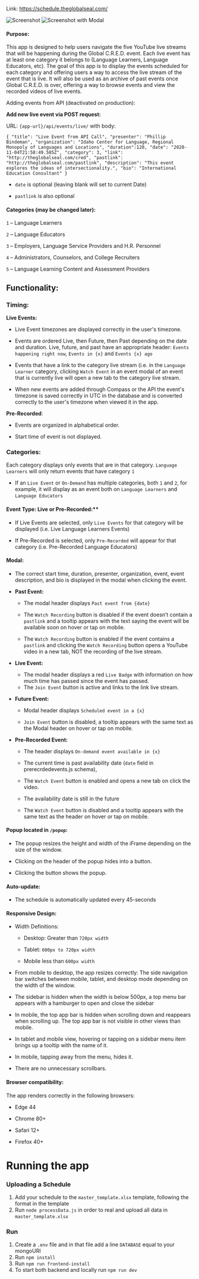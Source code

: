 Link: https://schedule.theglobalseal.com/


![Screenshot](https://i.imgur.com/TbuGIsc.png)
![Screenshot with Modal](https://i.imgur.com/eNdyNtL.png)


#### Purpose:

This app is designed to help users navigate the five YouTube live streams that will be happening during the Global C.R.E.D. event. Each live event has at least one category it belongs to (Language Learners, Language Educators, etc). The goal of this app is to display the events scheduled for each category and offering users a way to access the live stream of the event that is live. It will also be used as an archive of past events once Global C.R.E.D. is over, offering a way to browse events and view the recorded videos of live events.

Adding events from API (deactivated on production): 

**Add new live event via POST request:**

URL:  `{app-url}/api/events/live/` with body:

`{
  "title": "Live Event from API Call",
  "presenter": "Phillip Bindeman",
  "organization": "Idaho Center for Language, Regional Monopoly of Languages and Locations",
  "duration":120,
  "date": "2020-11-04T21:58:49.585Z",
  "category": 3,
  "link": "http://theglobalseal.com/cred",
  "pastlink": "http://theglobalseal.com/pastlink",
  "description": "This event explores the ideas of intersectionality.",
  "bio": "International Education Consultant"
}`

* `date` is optional (leaving blank will set to current Date)

* `pastlink` is also optional

#### Categories (may be changed later):

`1` – Language Learners

`2` – Language Educators

`3` – Employers, Language Service Providers and H.R. Personnel

`4` – Administrators, Counselors, and College Recruiters

`5` – Language Learning Content and Assessment Providers

## Functionality:

### Timing:

**Live Events:**

- Live Event timezones are displayed correctly in the user's timezone.

- Events are ordered Live, then Future, then Past depending on the date and duration. Live, future, and past have an appropriate header: `Events happening right now`, `Events in {x}` and `Events {x} ago`

- Events that have a link to the category live stream (i.e. in the `Language Learner` category, clicking `Watch Event` in an event modal of an event that is currently live will open a new tab to the category live stream.

- When new events are added through Compass or the API the event's timezone is saved correctly in UTC in the database and is converted correctly to the user's timezone when viewed it in the app.

 **Pre-Recorded**:

- Events are organized in alphabetical order.

- Start time of event is not displayed.

### Categories:

Each category displays only events that are in that category. `Language Learners` will only return events that have category `1`

- If an `Live Event` or `On-Demand` has multiple categories, both `1` and `2`, for example, it will display as an event both on `Language Learners` and `Language Educators`

#### Event Type: Live or Pre-Recorded:**

- If Live Events are selected, only `Live Events` for that category will be displayed (i.e. Live Language Learners Events)

- If Pre-Recorded is selected, only `Pre-Recorded` will appear for that category (i.e. Pre-Recorded Language Educators)

#### Modal:

- The correct start time, duration, presenter, organization, event, event description, and bio is displayed in the modal when clicking the event.

- **Past Event:** 
    - The modal header displays `Past event from {date}`

    - The `Watch Recording` button is disabled if the event doesn’t contain a `pastlink` and a tooltip appears with the text saying the event will be available soon on hover or tap on mobile.

    - The `Watch Recording` button is enabled if the event contains a `pastlink` and clicking the `Watch Recording` button opens a YouTube video in a new tab, NOT the recording of the live stream.

- **Live Event:**

    - The modal header displays a red `Live Badge` with information on how much time has passed since the event has passed.
    - The `Join Event` button is active and links to the link live stream.

- **Future Event:**

    * Modal header displays `Scheduled event in a {x}`

    * `Join Event` button is disabled, a tooltip appears with the same text as the Modal header on hover or tap on mobile.

- **Pre-Recorded Event:**

   * The header displays `On-demand event available in {x}` 

    * The current time is past availability date (`date` field in prerecrdedevents.js schema), 

    * The `Watch Event` button is enabled and opens a new tab on click the video.

    * The availability date is still in the future

    * The `Watch Event` button is disabled and a tooltip appears with the same text as the header on hover or tap on mobile.

#### Popup located in `/popup`:

* The popup resizes the height and width of the iFrame depending on the size of the window.

* Clicking on the header of the popup hides into a button.

* Clicking the button shows the popup.

#### Auto-update:
* The schedule is automatically updated every 45-seconds

#### Responsive Design:

- Width Definitions: 

    * Desktop: Greater than `720px width`

    * Tablet: `600px to 720px width`

    * Mobile less than `600px width`

* From mobile to desktop, the app resizes correctly: The side navigation bar switches between mobile, tablet, and desktop mode depending on the width of the window.

* The sidebar is hidden when the width is below 500px, a top menu bar appears with a hamburger to open and close the sidebar

* In mobile, the top app bar is hidden when scrolling down and reappears when scrolling up. The top app bar is not visible in other views than mobile.

* In tablet and mobile view, hovering or tapping on a sidebar menu item brings up a tooltip with the name of it.

* In mobile, tapping away from the menu, hides it.

* There are no unnecessary scrollbars.

#### Browser compatibility:

The app renders correctly in the following browsers:

- Edge 44

- Chrome 80+

- Safari 12+

- Firefox 40+

# Running the app

### Uploading a Schedule
1. Add your schedule to the `master_template.xlsx` template, following the format in the template
1. Run `node processData.js` in order to real and upload all data in `master_template.xlsx`

### Run
1. Create a `.env` file and in that file add a line `DATABASE` equal to your mongoURI
1. Run `npm install`
2. Run `npm run frontend-install`
3. To start both backend and locally run `npm run dev`
